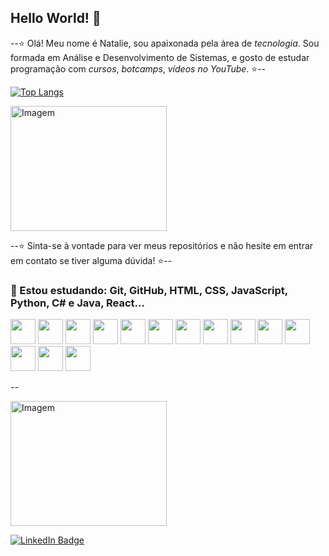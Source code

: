 ## Hello World! 👋

 --⭐ Olá! Meu nome é Natalie, sou apaixonada pela área de *tecnologia*. Sou formada em Análise e Desenvolvimento de Sistemas, e gosto de estudar programação com *cursos*, *botcamps*, *vídeos no YouTube*. ⭐--


[![Top Langs](https://github-readme-stats.vercel.app/api/top-langs/?username=NatalieWF&layout=compact)](https://github.com/NatalieWF/github-readme-stats) 

<p align="left">
  <img align="center" src="https://github.com/NatalieWF/NatalieWF/assets/159834311/441681ff-b5b4-4d5e-a1e6-50ebec4e134d" alt="Imagem" width="250" height="200">
</p>
                         
--⭐ Sinta-se à vontade para ver meus repositórios e não hesite em entrar em contato se tiver alguma dúvida! ⭐--

<!--
**NatalieWF/NatalieWF** is a ✨ _special_ ✨ repository because its `README.md` (this file) appears on your GitHub profile.

Here are some ideas to get you started:
-->
### 🌱 Estou estudando: Git, GitHub, HTML, CSS, JavaScript, Python, C# e Java, React...

<!-- GithubStats -->
<!--
![VariableBee GitHub stats](https://github-readme-stats.vercel.app/api?username=NatalieWF&show_icons=true&theme=gotham)
-->
<!--
![VariableBee GitHub stats](https://github-readme-stats.vercel.app/api?username=NatalieWF&show_icons=true&theme=tokyonight)
-->

<!--
[![Top Langs](https://github-readme-stats.vercel.app/api/top-langs/?username=NatalieWF&layout=compact)](https://github.com/NatalieWF/github-readme-stats)
-->
<div class="icones" text-align="center">
<img loading="lazy" src="https://cdn.jsdelivr.net/gh/devicons/devicon/icons/git/git-original.svg" width="40" height="40"/>
<img src="https://cdn.jsdelivr.net/gh/devicons/devicon@latest/icons/github/github-original.svg" width="40" height="40" />
<img loading="lazy" src="https://cdn.jsdelivr.net/gh/devicons/devicon/icons/html5/html5-original.svg" width="40" height="40"/>
<img loading="lazy" src="https://cdn.jsdelivr.net/gh/devicons/devicon/icons/css3/css3-original.svg" width="40" height="40"/>
<img loading="lazy" src="https://cdn.jsdelivr.net/gh/devicons/devicon/icons/javascript/javascript-original.svg" width="40" height="40"/>
<img loading="lazy" src="https://cdn.jsdelivr.net/gh/devicons/devicon/icons/python/python-original.svg" width="40" height="40"/>
<img src="https://cdn.jsdelivr.net/gh/devicons/devicon@latest/icons/csharp/csharp-original.svg" width="40" height="40" />
<img src="https://cdn.jsdelivr.net/gh/devicons/devicon@latest/icons/java/java-original.svg" width="40" height="40" />
<img src="https://cdn.jsdelivr.net/gh/devicons/devicon@latest/icons/react/react-original.svg" width="40" height="40" />
<img src="https://cdn.jsdelivr.net/gh/devicons/devicon@latest/icons/dotnetcore/dotnetcore-original.svg" width="40" height="40" />
<img src="https://cdn.jsdelivr.net/gh/devicons/devicon@latest/icons/docker/docker-original.svg" width="40" height="40" />
<img src="https://cdn.jsdelivr.net/gh/devicons/devicon@latest/icons/figma/figma-original.svg" width="40" height="40" />
<img src="https://cdn.jsdelivr.net/gh/devicons/devicon@latest/icons/moodle/moodle-original.svg" width="40" height="40" />
<img src="https://cdn.jsdelivr.net/gh/devicons/devicon@latest/icons/mysql/mysql-original.svg" width="40" height="40" />
          
          
</div>

--
<!--
<p align="left">
  <img align="center" src="https://github.com/VariableBee/VariableBee/assets/77739311/4e9f41af-6b57-49a7-b15a-74322e96b4d7" alt="Imagem">
</p>
-->

<!-- GIF -->
<p align="left">
  <img align="center" src="https://github.com/NatalieWF/NatalieWF/assets/159834311/441681ff-b5b4-4d5e-a1e6-50ebec4e134d" alt="Imagem" width="250" height="200">
</p>


<!-- [![LinkedIn](https://img.shields.io/badge/LinkedIn-0077B5?style=for-the-badge&logo=linkedin&logoColor=white)](https://br.linkedin.com/in/natalie-w-0647941b3/) -->


<!-- [![LinkedIn](https://img.shields.io/badge/LinkedIn-0077B5?style=for-the-badge&logo=linkedin&logoColor=white)](https://br.linkedin.com/in/natalie-w-0647941b3/)

<a href="https://br.linkedin.com/in/natalie-w-0647941b3" target="_blank">
  <img src="https://img.shields.io/badge/LinkedIn-0077B5?style=for-the-badge&logo=linkedin&logoColor=white" alt="LinkedIn Badge">
</a>
-->

<a href="https://www.linkedin.com/in/natalieweles/" target="_blank">
  <img src="https://img.shields.io/badge/LinkedIn-0077B5?style=for-the-badge&logo=linkedin&logoColor=white" alt="LinkedIn Badge">
</a>



